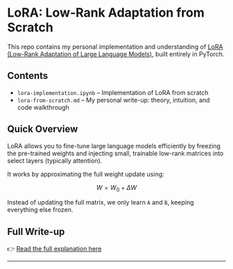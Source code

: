 # LoRA: Low-Rank Adaptation from Scratch

This repo contains my personal implementation and understanding of [LoRA (Low-Rank Adaptation of Large Language Models)](https://arxiv.org/abs/2106.09685), built entirely in PyTorch.

## Contents

- `lora-implementation.ipynb` – Implementation of LoRA from scratch
- `lora-from-scratch.md` – My personal write-up: theory, intuition, and code walkthrough

## Quick Overview

LoRA allows you to fine-tune large language models efficiently by freezing the pre-trained weights and injecting small, trainable low-rank matrices into select layers (typically attention).

It works by approximating the full weight update using:

$$ W = W_0 + \Delta W $$

Instead of updating the full matrix, we only learn `A` and `B`, keeping everything else frozen.

## Full Write-up

👉 [Read the full explanation here](./lora-from-scratch.md)

---